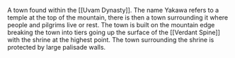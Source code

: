A town found within the [[Uvam Dynasty]]. The name Yakawa refers to a temple at the top of the mountain, there is then a town surrounding it where people and pilgrims live or rest. The town is built on the mountain edge breaking the town into tiers going up the surface of the [[Verdant Spine]] with the shrine at the highest point. The town surrounding the shrine is protected by large palisade walls.